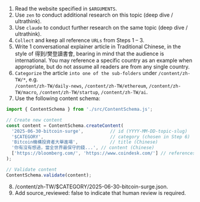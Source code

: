 1. Read the website specified in `$ARGUMENTS`.
2. Use `zen` to conduct additional research on this topic (deep dive / ultrathink).
3. Use `claude` to conduct further research on the same topic (deep dive / ultrathink).
4. `Collect` and keep all reference `URLs` from Steps 1 – 3.
5. Write 1 conversational explainer article in Traditional Chinese, in the style of 得到/樊登讀書會, bearing in mind that the audience is international. You may reference a specific country as an example when appropriate, but do not assume all readers are from any single country.
6. `Categorize` the article `into one of the sub-folders` under `/content/zh-TW/*`, e.g.  
   `/content/zh-TW/daily-news`, `/content/zh-TW/ethereum`, `/content/zh-TW/macro`, `/content/zh-TW/startup`, `/content/zh-TW/ai`.
7. Use the following content schema:
```javascript
import { ContentSchema } from './src/ContentSchema.js';

// Create new content
const content = ContentSchema.createContent(
  '2025-06-30-bitcoin-surge',          // id (YYYY-MM-DD-topic-slug)
  '$CATEGORY',                         // category (chosen in Step 6)
  'Bitcoin機構投資者大舉進場',            // title (Chinese)
  '你有沒有想過，當全世界最保守的錢...', // content (Chinese)
  ['https://bloomberg.com/', 'https://www.coindesk.com/'] // references
);

// Validate content
ContentSchema.validate(content);
```
8. /content/zh-TW/$CATEGORY/2025-06-30-bitcoin-surge.json.
9. Add source_reviewed: false to indicate that human review is required.